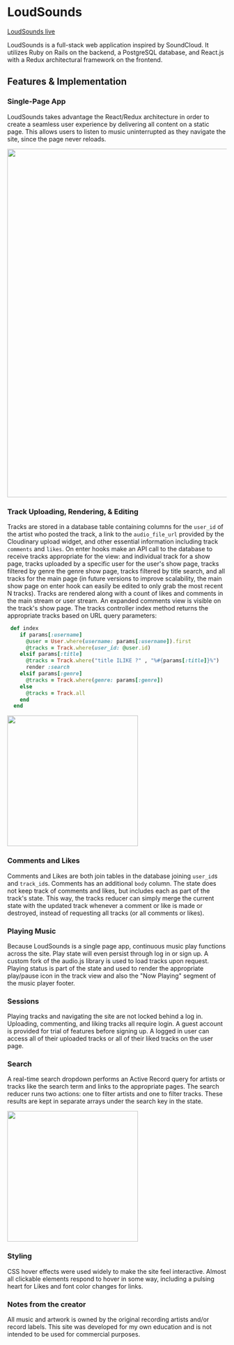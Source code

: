 # LoudSounds

[LoudSounds live][link]

[link]: http://www.loudsounds.online

LoudSounds is a full-stack web application inspired by SoundCloud. It utilizes Ruby on Rails on the backend, a PostgreSQL database, and React.js with a Redux architectural framework on the frontend.

## Features & Implementation

### Single-Page App

LoudSounds takes advantage the React/Redux architecture in order to create a seamless user experience by delivering all content on a static page. This allows users to listen to music uninterrupted as they navigate the site, since the page never reloads.

<img src="http://imgur.com/MSHyROz.jpg" style="width:800px;height:auto"/>


### Track Uploading, Rendering, & Editing

Tracks are stored in a database table containing columns for the `user_id` of the artist who posted the track, a link to the `audio_file_url` provided by the Cloudinary upload widget, and other essential information including track `comments` and `likes`. On enter hooks make an API call to the database to receive tracks appropriate for the view: and individual track for a show page, tracks uploaded by a specific user for the user's show page, tracks filtered by genre the genre show page, tracks filtered by title search, and all tracks for the main page (in future versions to improve scalability, the main show page on enter hook can easily be edited to only grab the most recent N tracks). Tracks are rendered along with a count of likes and comments in the main stream or user stream. An expanded comments view is visible on the track's show page. The tracks controller index method returns the appropriate tracks based on URL query parameters:

```ruby
 def index
    if params[:username]
      @user = User.where(username: params[:username]).first
      @tracks = Track.where(user_id: @user.id)
    elsif params[:title]
      @tracks = Track.where("title ILIKE ?" , "%#{params[:title]}%")
      render :search
    elsif params[:genre]
      @tracks = Track.where(genre: params[:genre])
    else
      @tracks = Track.all
    end
  end
```

<img src="http://imgur.com/09TjcK8.jpg" style="width:300px;height:auto"/>


### Comments and Likes

Comments and Likes are both join tables in the database joining `user_id`s
and `track_id`s. Comments has an additional `body` column. The state does not keep track of comments and likes, but includes each as part of the track's state. This way, the tracks reducer can simply merge the current state with the updated track whenever a comment or like is made or destroyed, instead of requesting all tracks (or all comments or likes).

### Playing Music

Because LoudSounds is a single page app, continuous music play functions across the site. Play state will even persist through log in or sign up. A custom fork of the audio.js library is used to load tracks upon request. Playing status is part of the state and used to render the appropriate play/pause icon in the track view and also the "Now Playing" segment of the music player footer.

### Sessions

Playing tracks and navigating the site are not locked behind a log in. Uploading, commenting, and liking tracks all require login. A guest account is provided for trial of features before signing up. A logged in user can access all of their uploaded tracks or all of their liked tracks on the user page.

### Search

A real-time search dropdown performs an Active Record query for artists or tracks like the search term and links to the appropriate pages. The search reducer runs two actions: one to filter artists and one to filter tracks. These results are kept in separate arrays under the search key in the state.

<img src="http://imgur.com/Qzd3caR.jpg" style="width:300px;height:auto"/>

### Styling

CSS hover effects were used widely to make the site feel interactive. Almost all clickable elements respond to hover in some way, including a pulsing heart for Likes and font color changes for links.

### Notes from the creator

All music and artwork is owned by the original recording artists and/or record labels. This site was developed for my own education and is not intended to be used for commercial purposes.
